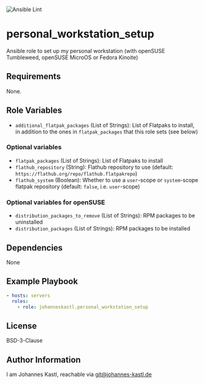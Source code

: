 ![Ansible Lint](https://github.com/johanneskastl/ansible-role-personal_workstation_setup/workflows/Ansible%20Lint/badge.svg)

# personal_workstation_setup

Ansible role to set up my personal workstation (with openSUSE Tumbleweed,
openSUSE MicroOS or Fedora Kinoite)

## Requirements

None.

## Role Variables

- `additional_flatpak_packages` (List of Strings): List of Flatpaks to install,
  in addition to the ones in `flatpak_packages` that this role sets (see below)

### Optional variables

- `flatpak_packages` (List of Strings): List of Flatpaks to install
- `flathub_repository` (String): Flathub repository to use
  (default: `https://flathub.org/repo/flathub.flatpakrepo`)
- `flathub_system` (Boolean): Whether to use a `user`-scope or `system`-scope
  flatpak repository (default: `false`, i.e. `user`-scope)

### Optional variables for openSUSE

- `distribution_packages_to_remove` (List of Strings): RPM packages to be
  uninstalled
- `distribution_packages` (List of Strings): RPM packages to be installed

## Dependencies

None

## Example Playbook

```yaml
- hosts: servers
  roles:
    - role: johanneskastl.personal_workstation_setup
```

## License

BSD-3-Clause

## Author Information

I am Johannes Kastl, reachable via git@johannes-kastl.de
